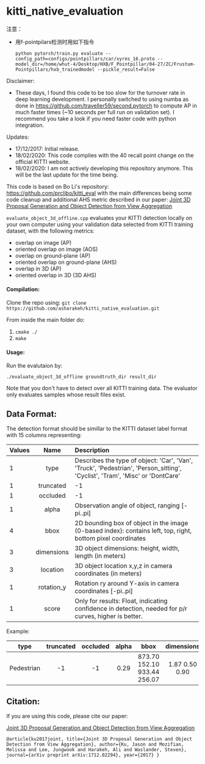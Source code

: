 # kitti_native_evaluation

注意：

- 用f-pointpilars检测时用如下指令

  ```
  python pytorch/train.py evaluate --config_path=configs/pointpillars/car/xyres_16.proto --model_dir=/home/whut-4/Desktop/HXB/F_Pointpillar/04-27/ZC/Frustum-Pointpillars/hxb_trainedmodel --pickle_result=False
  ```

  



Disclaimer:

- These days, I found this code to be too slow for the turnover rate in deep learning development. I personally switched to using numba as done in https://github.com/traveller59/second.pytorch to compute AP in much faster times (~10 seconds per full run on validation set). I recommend you take a look if you need faster code with python integration.

Updates:
- 17/12/2017: Initial release.
- 18/02/2020: This code complies with the 40 recall point change on the official KITTI website.
- 18/02/2020: I am not actively developing this repository anymore. This will be the last update for the time being.

This code is based on Bo Li's repository: https://github.com/prclibo/kitti_eval with the main differences being some code cleanup and
 additional AHS metric described in our paper: [Joint 3D Proposal Generation and Object Detection from View Aggregation
                                               ](https://arxiv.org/abs/1712.02294)

`evaluate_object_3d_offline.cpp` evaluates your KITTI detection locally on 
your own computer using your validation data selected from KITTI training dataset, with the following metrics:

- overlap on image (AP)
- oriented overlap on image (AOS)
- overlap on ground-plane (AP)
- oriented overlap on ground-plane (AHS)
- overlap in 3D (AP)
- oriented overlap in 3D (3D AHS)

#### Compilation:
Clone the repo using: 
`git clone https://github.com/asharakeh/kitti_native_evaluation.git`

From inside the main folder do:
1. `cmake ./`
2. `make`

#### Usage:
Run the evalutaion by:

    ./evaluate_object_3d_offline groundtruth_dir result_dir

Note that you don't have to detect over all KITTI training data. The evaluator only evaluates samples whose result files exist.

## Data Format:
The detection format should be simillar to the KITTI dataset label format with 15 columns representing:

| Values        | Name           | Description  |
| ------------- |:-------------:|:-----|
| 1 |type| Describes the type of object: 'Car', 'Van', 'Truck', 'Pedestrian', 'Person_sitting', 'Cyclist', 'Tram', 'Misc' or 'DontCare'|
| 1 |truncated| -1|
| 1 |occluded| -1|
| 1 |alpha| Observation angle of object, ranging [-pi..pi]|
| 4 | bbox | 2D bounding box of object in the image (0-based index): contains left, top, right, bottom pixel coordinates|
| 3 | dimensions | 3D object dimensions: height, width, length (in meters)|
| 3 | location | 3D object location x,y,z in camera coordinates (in meters)|
| 1 | rotation_y | Rotation ry around Y-axis in camera coordinates [-pi..pi]|
| 1 | score | Only for results: Float, indicating confidence in detection, needed for p/r curves, higher is better.|

Example:

| type |truncated| occluded| alpha| bbox | dimensions | location | rotation_y| score|
| ---- |:----:|:----:|:----:|:----:| :----:| :----:|:----:|----:|
|Pedestrian| -1 |-1 |0.29| 873.70 152.10 933.44 256.07| 1.87 0.50 0.90| 5.42 1.50 13.43| 0.67| 0.99|

## Citation:
If you are using this code, please cite our paper:

[Joint 3D Proposal Generation and Object Detection from View Aggregation
](https://arxiv.org/abs/1712.02294)


`@article{ku2017joint,
  title={Joint 3D Proposal Generation and Object Detection from View Aggregation},
  author={Ku, Jason and Mozifian, Melissa and Lee, Jungwook and Harakeh, Ali and Waslander, Steven},
  journal={arXiv preprint arXiv:1712.02294},
  year={2017}
}`
